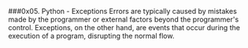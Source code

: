 ###0x05. Python - Exceptions
Errors are typically caused by mistakes made by the programmer or
external factors beyond the programmer's control.
Exceptions, on the other hand, are events that occur
during the execution of a program, disrupting the normal flow.
